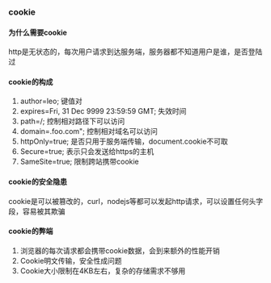 ### cookie

#### 为什么需要cookie   
http是无状态的，每次用户请求到达服务端，服务器都不知道用户是谁，是否登陆过


#### cookie的构成
1. author=leo; 键值对
2. expires=Fri, 31 Dec 9999 23:59:59 GMT; 失效时间
3. path=/; 控制相对路径下可以访问
4. domain=.foo.com"; 控制相对域名可以访问
5. httpOnly=true; 是否只用于服务端传输，document.cookie不可取
6. Secure=true; 表示只会发送给https的主机
7. SameSite=true; 限制跨站携带cookie


#### cookie的安全隐患
cookie是可以被篡改的，curl，nodejs等都可以发起http请求，可以设置任何头字段，容易被其欺骗


#### cookie的弊端
1. 浏览器的每次请求都会携带cookie数据，会到来额外的性能开销
2. Cookie明文传输，安全性成问题
3. Cookie大小限制在4KB左右，复杂的存储需求不够用